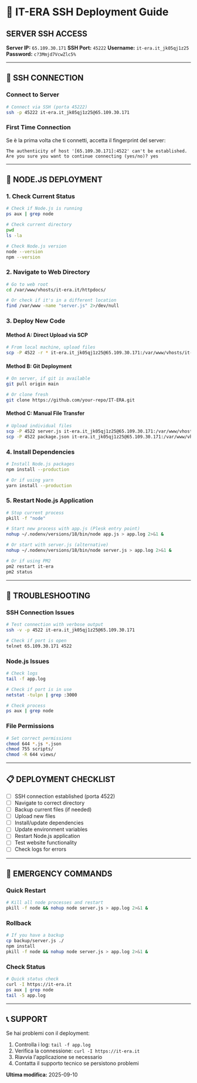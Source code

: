 # 🚀 IT-ERA SSH Deployment Guide

## **SERVER SSH ACCESS**

**Server IP:** `65.109.30.171`
**SSH Port:** `45222`
**Username:** `it-era.it_jk05qj1z25`
**Password:** `c?3Mmjd7VcwZlc5%`

---

## **🔐 SSH CONNECTION**

### **Connect to Server**
```bash
# Connect via SSH (porta 45222)
ssh -p 45222 it-era.it_jk05qj1z25@65.109.30.171
```

### **First Time Connection**
Se è la prima volta che ti connetti, accetta il fingerprint del server:
```
The authenticity of host '[65.109.30.171]:4522' can't be established.
Are you sure you want to continue connecting (yes/no)? yes
```

---

## **📁 NODE.JS DEPLOYMENT**

### **1. Check Current Status**
```bash
# Check if Node.js is running
ps aux | grep node

# Check current directory
pwd
ls -la

# Check Node.js version
node --version
npm --version
```

### **2. Navigate to Web Directory**
```bash
# Go to web root
cd /var/www/vhosts/it-era.it/httpdocs/

# Or check if it's in a different location
find /var/www -name "server.js" 2>/dev/null
```

### **3. Deploy New Code**

#### **Method A: Direct Upload via SCP**
```bash
# From local machine, upload files
scp -P 4522 -r * it-era.it_jk05qj1z25@65.109.30.171:/var/www/vhosts/it-era.it/httpdocs/
```

#### **Method B: Git Deployment**
```bash
# On server, if git is available
git pull origin main

# Or clone fresh
git clone https://github.com/your-repo/IT-ERA.git
```

#### **Method C: Manual File Transfer**
```bash
# Upload individual files
scp -P 4522 server.js it-era.it_jk05qj1z25@65.109.30.171:/var/www/vhosts/it-era.it/httpdocs/
scp -P 4522 package.json it-era.it_jk05qj1z25@65.109.30.171:/var/www/vhosts/it-era.it/httpdocs/
```

### **4. Install Dependencies**
```bash
# Install Node.js packages
npm install --production

# Or if using yarn
yarn install --production
```

### **5. Restart Node.js Application**
```bash
# Stop current process
pkill -f "node"

# Start new process with app.js (Plesk entry point)
nohup ~/.nodenv/versions/18/bin/node app.js > app.log 2>&1 &

# Or start with server.js (alternative)
nohup ~/.nodenv/versions/18/bin/node server.js > app.log 2>&1 &

# Or if using PM2
pm2 restart it-era
pm2 status
```

---

## **🔧 TROUBLESHOOTING**

### **SSH Connection Issues**
```bash
# Test connection with verbose output
ssh -v -p 4522 it-era.it_jk05qj1z25@65.109.30.171

# Check if port is open
telnet 65.109.30.171 4522
```

### **Node.js Issues**
```bash
# Check logs
tail -f app.log

# Check if port is in use
netstat -tulpn | grep :3000

# Check process
ps aux | grep node
```

### **File Permissions**
```bash
# Set correct permissions
chmod 644 *.js *.json
chmod 755 scripts/
chmod -R 644 views/
```

---

## **📋 DEPLOYMENT CHECKLIST**

- [ ] SSH connection established (porta 4522)
- [ ] Navigate to correct directory
- [ ] Backup current files (if needed)
- [ ] Upload new files
- [ ] Install/update dependencies
- [ ] Update environment variables
- [ ] Restart Node.js application
- [ ] Test website functionality
- [ ] Check logs for errors

---

## **🚨 EMERGENCY COMMANDS**

### **Quick Restart**
```bash
# Kill all node processes and restart
pkill -f node && nohup node server.js > app.log 2>&1 &
```

### **Rollback**
```bash
# If you have a backup
cp backup/server.js ./
npm install
pkill -f node && nohup node server.js > app.log 2>&1 &
```

### **Check Status**
```bash
# Quick status check
curl -I https://it-era.it
ps aux | grep node
tail -5 app.log
```

---

## **📞 SUPPORT**

Se hai problemi con il deployment:
1. Controlla i log: `tail -f app.log`
2. Verifica la connessione: `curl -I https://it-era.it`
3. Riavvia l'applicazione se necessario
4. Contatta il supporto tecnico se persistono problemi

**Ultima modifica:** 2025-09-10
